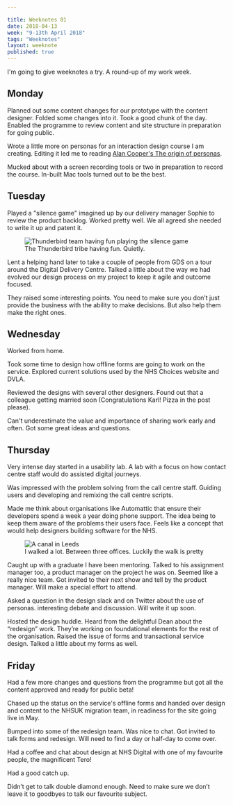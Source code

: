 ```yaml
---

title: Weeknotes 01
date: 2018-04-13
week: "9-13th April 2018"
tags: "Weeknotes"
layout: weeknote
published: true
---
```


I'm going to give weeknotes a try. A round-up of my work week.

## Monday

Planned out some content changes for our prototype with the content designer. Folded some changes into it. Took a good chunk of the day. Enabled the programme to review content and site structure in preparation for going public.

Wrote a little more on personas for an interaction design course I am creating. Editing it led me to reading [Alan Cooper's The origin of personas](https://www.cooper.com/journal/2008/05/the_origin_of_personas).

Mucked about with a screen recording tools or two in preparation to record the course. In-built Mac tools turned out to be the best.

## Tuesday

Played a "silence game" imagined up by our delivery manager Sophie to review the product backlog. Worked pretty well. We all agreed she needed to write it up and patent it.

<figure>
  <img src="/images/silence_game/having_fun.jpg" alt="Thunderbird team having fun playing the silence game"/>
  <figcaption id="silence-game">The Thunderbird tribe having fun. Quietly.</figcaption>
</figure>


Lent a helping hand later to take a couple of people from GDS on a tour around the Digital Delivery Centre. Talked a little about the way we had evolved our design process on my project to keep it agile and outcome focused.

They raised some interesting points.  You need to make sure you don’t just provide the business with the ability to make decisions. But also help them make the right ones.

## Wednesday

Worked from home.

Took some time to design how offline forms are going to work on the service. Explored current solutions used by the NHS Choices website and DVLA.

Reviewed the designs with several other designers. Found out that a colleague getting married soon (Congratulations Karl! Pizza in the post please).

Can't underestimate the value and importance of sharing work early and often. Got some great ideas and questions.

## Thursday

Very intense day started in a usability lab. A lab with a focus on how contact centre staff would do assisted digital journeys.

Was impressed with the problem solving from the call centre staff. Guiding users and developing and remixing the call centre scripts.

Made me think about organisations like Automattic that ensure their developers spend a week a year doing phone support. The idea being to keep them  aware of the problems their users face. Feels like a concept that would help designers building software for the NHS.

<figure>
  <img src="/images/canalside.jpg" alt="A canal in Leeds"/>
  <figcaption id="canalside">I walked a lot. Between three offices. Luckily the walk is pretty</figcaption>
</figure>

Caught up with a graduate I have been mentoring. Talked to his assignment manager too, a product manager on the project he was on. Seemed like a really nice team. Got invited to their next show and tell by the product manager. Will make a special effort to attend.

Asked a question in the design slack and on Twitter about the use of personas. interesting debate and discussion. Will write it up soon.

Hosted the design huddle. Heard from the delightful Dean about the “redesign” work. They’re working on foundational elements for the rest of the organisation. Raised the issue of forms and transactional service design. Talked a little about my forms as well.

## Friday

Had a few more changes and questions from the programme but got all the content approved and ready for public beta!

Chased up the status on the service's offline forms and handed over design and content to the NHSUK migration team, in readiness for the site going live in May.

Bumped into some of the redesign team. Was nice to chat. Got invited to talk forms and redesign. Will need to find a day or half-day to come over.

Had a coffee and chat about design at NHS Digital with one of my favourite people, the magnificent Tero!

Had a good catch up.

Didn’t get to talk double diamond enough. Need to make sure we don’t leave it to goodbyes to talk our favourite subject.
